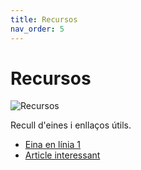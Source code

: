 ```yaml
---
title: Recursos
nav_order: 5
---
```


# Recursos

![Recursos](https://placehold.co/600x200?text=Recursos)

Recull d'eines i enllaços útils.

- [Eina en línia 1](#)
- [Article interessant](#)
